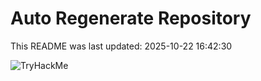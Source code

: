 # Auto Regenerate Repository

This README was last updated: 2025-10-22 16:42:30

 ![TryHackMe](https://tryhackme.com/badge/533634)